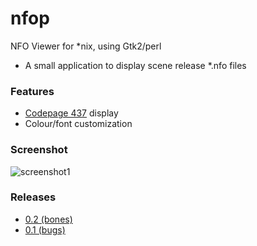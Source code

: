 # nfop
NFO Viewer for *nix, using Gtk2/perl
* A small application to display scene release *.nfo files

### Features
* [Codepage 437](https://en.wikipedia.org/wiki/Code_page_437) display
* Colour/font customization

### Screenshot
![screenshot1](https://cloud.githubusercontent.com/assets/1535179/6871652/0cd67fb4-d49c-11e4-89a4-14c021e06ac9.png)

### Releases
* [0.2 (bones)](https://github.com/Jigoku/nfop/releases/tag/0.2)
* [0.1 (bugs)](https://github.com/Jigoku/nfop/releases/tag/0.1)
